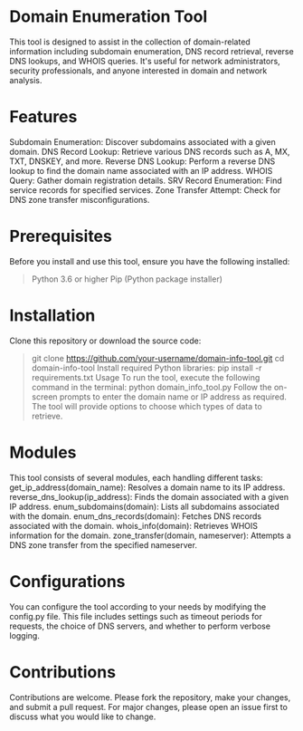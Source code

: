 # Domain Enumeration Tool
This tool is designed to assist in the collection of domain-related information including subdomain enumeration, DNS record retrieval, reverse DNS lookups, and WHOIS queries. It's useful for network administrators, security professionals, and anyone interested in domain and network analysis.

# Features
Subdomain Enumeration: Discover subdomains associated with a given domain.
DNS Record Lookup: Retrieve various DNS records such as A, MX, TXT, DNSKEY, and more.
Reverse DNS Lookup: Perform a reverse DNS lookup to find the domain name associated with an IP address.
WHOIS Query: Gather domain registration details.
SRV Record Enumeration: Find service records for specified services.
Zone Transfer Attempt: Check for DNS zone transfer misconfigurations.

# Prerequisites
Before you install and use this tool, ensure you have the following installed:
> Python 3.6 or higher
> Pip (Python package installer)

# Installation
Clone this repository or download the source code:
> git clone https://github.com/your-username/domain-info-tool.git
> cd domain-info-tool
Install required Python libraries:
> pip install -r requirements.txt
Usage
To run the tool, execute the following command in the terminal:
> python domain_info_tool.py
Follow the on-screen prompts to enter the domain name or IP address as required. The tool will provide options to choose which types of data to retrieve.

# Modules
This tool consists of several modules, each handling different tasks:
get_ip_address(domain_name): Resolves a domain name to its IP address.
reverse_dns_lookup(ip_address): Finds the domain associated with a given IP address.
enum_subdomains(domain): Lists all subdomains associated with the domain.
enum_dns_records(domain): Fetches DNS records associated with the domain.
whois_info(domain): Retrieves WHOIS information for the domain.
zone_transfer(domain, nameserver): Attempts a DNS zone transfer from the specified nameserver.

# Configurations
You can configure the tool according to your needs by modifying the config.py file. This file includes settings such as timeout periods for requests, the choice of DNS servers, and whether to perform verbose logging.

# Contributions
Contributions are welcome. Please fork the repository, make your changes, and submit a pull request. For major changes, please open an issue first to discuss what you would like to change.
